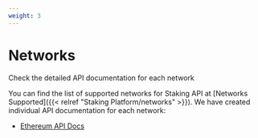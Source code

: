```yaml
---
weight: 3
---
```


# Networks

Check the detailed API documentation for each network

You can find the list of supported networks for Staking API at [Networks Supported]({{< relref "Staking Platform/networks" >}}). We have created individual API documentation for each network:

- [Ethereum API Docs](https://staking-api.redoc.ly/)
